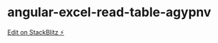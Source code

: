 # angular-excel-read-table-agypnv

[Edit on StackBlitz ⚡️](https://stackblitz.com/edit/angular-excel-read-table-agypnv)